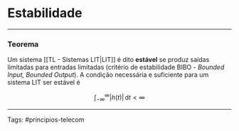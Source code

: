 # Estabilidade

---

### Teorema

Um sistema [[TL - Sistemas LIT|LIT]] é dito **estável** se produz saídas limitadas para entradas limitadas (critério de estabilidade BIBO - *Bounded Input, Bounded Output*). A condição necessária e suficiente para um sistema LIT ser estável é

$$
\int_{-\infty}^{\infty} |h(t)|\, \mathrm{d}t < \infty
$$

---

Tags: #principios-telecom 